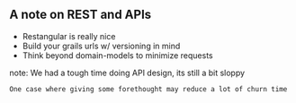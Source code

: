 ##  A note on REST and APIs

- Restangular is really nice
- Build your grails urls w/ versioning in mind
- Think beyond domain-models to minimize requests

note:
    We had a tough time doing API design, its still a bit sloppy

    One case where giving some forethought may reduce a lot of churn time
